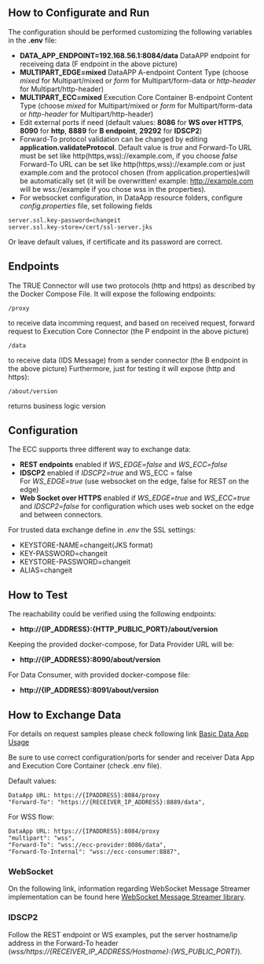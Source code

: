 ## How to Configurate and Run

The configuration should be performed customizing the following variables in the **.env** file:

* **DATA_APP_ENDPOINT=192.168.56.1:8084/data** DataAPP endpoint for receiveing data (F endpoint in the above picture)
* **MULTIPART_EDGE=mixed** DataAPP A-endpoint Content Type (choose *mixed* for Multipart/mixed or *form* for Multipart/form-data or *http-header* for Multipart/http-header) 
* **MULTIPART_ECC=mixed** Execution Core Container B-endpoint Content Type (choose *mixed* for Multipart/mixed or *form* for Multipart/form-data or *http-header* for Multipart/http-header) 
* Edit external ports if need (default values: **8086** for **WS over HTTPS**, **8090** for **http**, **8889** for **B endpoint**, **29292** for **IDSCP2**)
* Forward-To protocol validation can be changed by editing **application.validateProtocol**. Default value is *true* and Forward-To URL must be set like http(https,wss)://example.com, if you choose *false* Forward-To URL can be set like http(https,wss)://example.com or just example.com and the protocol chosen (from application.properties)will be automatically set (it will be overwritten! example: http://example.com will be wss://example if you chose wss in the properties).
* For websocket configuration, in DataApp resource folders, configure *config.properties* file, set following fields

```
server.ssl.key-password=changeit
server.ssl.key-store=/cert/ssl-server.jks
```
Or leave default values, if certificate and its password are correct.

## Endpoints
The TRUE Connector will use two protocols (http and https) as described by the Docker Compose File.
It will expose the following endpoints:

```
/proxy 
```
to receive data incomming request, and based on received request, forward request to Execution Core Connector (the P endpoint in the above picture)

``` 
/data 
```
to receive data (IDS Message) from a sender connector (the B endpoint in the above picture)
Furthermore, just for testing it will expose (http and https):

```
/about/version 
```
returns business logic version 

## Configuration
The ECC supports three different way to exchange data:

*  **REST endpoints** enabled if *WS_EDGE=false* and *WS_ECC=false*
*  **IDSCP2** enabled if *IDSCP2=true* and WS_ECC = false </br>For *WS_EDGE=true* (use websocket on the edge, false for REST on the edge) 
*  **Web Socket over HTTPS** enabled if *WS_EDGE=true* and *WS_ECC=true* and *IDSCP2=false* for configuration which uses web socket on the edge and between connectors.

For trusted data exchange define in *.env* the SSL settings:

*  KEYSTORE-NAME=changeit(JKS format)
*  KEY-PASSWORD=changeit
*  KEYSTORE-PASSWORD=changeit
*  ALIAS=changeit

## How to Test
The reachability could be verified using the following endpoints:

*  **http://{IP_ADDRESS}:{HTTP_PUBLIC_PORT}/about/version**

Keeping the provided docker-compose, for Data Provider URL will be:

*  **http://{IP_ADDRESS}:8090/about/version**

For Data Consumer, with provided docker-compose file:

*  **http://{IP_ADDRESS}:8091/about/version**


## How to Exchange Data

For details on request samples please check following link [Basic Data App Usage](https://github.com/Engineering-Research-and-Development/true-connector-basic_data_app/blob/master/README.md)

Be sure to use correct configuration/ports for sender and receiver Data App and Execution Core Container (check .env file).

Default values:

```
DataApp URL: https://{IPADDRESS}:8084/proxy 
"Forward-To": "https://{RECEIVER_IP_ADDRESS}:8889/data",
```

For WSS flow:

```
DataApp URL: https://{IPADDRESS}:8084/proxy
"multipart": "wss",
"Forward-To": "wss://ecc-provider:8086/data",
"Forward-To-Internal": "wss://ecc-consumer:8887",
```

### WebSocket 

On the following link, information regarding WebSocket Message Streamer implementation can be found here [WebSocket Message Streamer library](https://github.com/Engineering-Research-and-Development/true-connector-websocket_message_streamer).

### IDSCP2
Follow the REST endpoint or WS examples, put the server hostname/ip address in the Forward-To header (*wss/https://{RECEIVER_IP_ADDRESS/Hostname}:{WS_PUBLIC_PORT}*).
